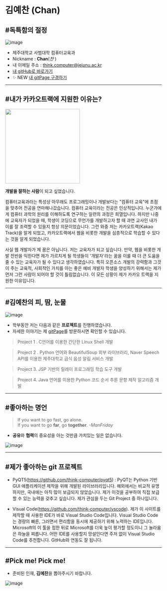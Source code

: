 # 김예찬 (Chan)
## #독특함의 절정

![image](https://item.kakaocdn.net/do/36e509cee3c0d3e6284e26f4df760bcaf43ad912ad8dd55b04db6a64cddaf76d)
* 제주대학교 사범대학 컴퓨터교육과
* Nickname : **Chan**(*찬* )
* 내 이메일 주소 : think.computer@jejunu.ac.kr
* [내 gitHub로 바로가기](https://github.com/think-computer/opensource-class)
* :sparkles: NEW [내 gitPage 구경하기](https://think-computer.github.io/)

---
## #내가 카카오트랙에 지원한 이유는?

<img src = "http://www.ichibanguhak.com/public_html/main/data/cheditor4/1805/9f1c338f2b48eb257d0371b628f18560_8yl2S5rLLV6ZQ4l.gif" style = "height : 240px">

**개발을 잘하는 사람**이 되고 싶었습니다. <br>

컴퓨터교육과라는 특성상 아무래도 프로그래밍이나 개발보다는 "컴퓨터 교육"에 초점을 맞추어 전공을 연마해나갔습니다. 컴퓨터 교육이라는 전공은 인상적입니다. 누군가에게 컴퓨터 과학의 원리를 이해하도록 연구하는 일련의 과정은 희열입니다. 하지만 나중에 교육자가 되었을 때, 학생이 코딩으로 무언가를 개발하고자 할 때 과연 교사인 내가 이를 잘 조력할 수 있을지 항상 의문이었습니다. 그런 와중 저는 카카오트랙(Kakao Track)을 알게 되었고, 카카오트랙에서 웹을 비롯한 개발을 심층적으로 학습할 수 있다는 것을 알게 되었습니다. 

사실 웹 개발자가 제 꿈은 아닙니다. 저는 교육자가 되고 싶습니다. 만약, 웹을 비롯한 개발 전반을 익힌다면 제가 가르치게 될 학생들이 '개발자'라는 꿈을 이룰 때 더 큰 도움을 줄 수 있는 교육자가 될 수 있다고 생각하였습니다. 특히 오픈소스 개발의 강력함과 그것이 주는 교육적, 사회적인 가치를 아는 좋은 예비 개발자 학생을 양성하기 위해서는 제가 먼저 그런 사람이 되어야 할 것이 틀림없습니다. 이 모든 상황이 제가 카카오 트랙을 지원한 이유입니다.

---
##  #김예찬의 피, 땀, 눈물
![image](https://item.kakaocdn.net/do/7bc82c52413617e0d1e252f100c4738bf43ad912ad8dd55b04db6a64cddaf76d)
* 학부동안 저는 다음과 같은 **프로젝트**를 진행하였습니다.
* 자세한 이야기는 제 [gitPage](https://think-computer.github.io/)를 방문하시면 확인할 수 있습니다.

> Project 1 . C언어를 이용한 간단한 Linux Shell 개발

> Project 2 . Python 언어와 BeautifulSoup 외부 라이브러리, Naver Speech API를 이용한 제주대학교 급식 음성 알림 서비스 개발

> Project 3. JSP 기반의 릴레이 프로그래밍 학습 도구 개발

> Project 4. Java 언어를 이용한 Python 코드 순서 추론 문항 제작 알고리즘 개발

---
## #좋아하는 명언
> If you want to go fast, go alone.  
> If you want to go **far**, go **together**.
> _-ManFriday_

* **공유**와 **협력**의 중요성을 아는 것만큼 가치있는 일은 없습니다.

![image](https://item.kakaocdn.net/do/4c39a4e3b7aaa984fac1f92b4de16a7af43ad912ad8dd55b04db6a64cddaf76d)

---
## #제가 좋아하는 git 프로젝트
* PyQT5(https://github.com/think-computer/pyqt5)
 : PyQT는 Python 기반 GUI 애플리케이션 제작을 위해 개발된 라이브러리입니다. 해외에서는 비교적 유명하지만, 국내에는 아직 많이 보급되지 않았습니다. 제가 이것을 공부하여 직접 보급할 수 있는 능력을 갖추고 싶습니다. 제가 관심을 두는 Git Project 중 하나입니다. 

* Visual Code(https://github.com/think-computer/vscode).
제가 이 사이트를 제작할 때 사용한 IDE가 바로 Visual Studio Code입니다. Visual Studio Code는 경량의 빠른, 그러면서 편리함을 동시에 제공하기 위해 노력하는 IDE입니다. Microsoft의 이 툴을 접한 뒤로 Microsoft를 더욱 높이 평가할 정도이니 그 놀라움은 하늘을 찌릅니다. 어떤 IDE를 사용할지 망설인다면 주저 없이 Visual Studio Code를 추천합니다. GitHub와 연동도 잘 됩니다.

---

## #Pick me! Pick me! 

* 준비된 인재, **김예찬**을 뽑아주시기 바랍니다.

![image](https://item.kakaocdn.net/do/d9eab65a838a51ffbf788e80d696de26f43ad912ad8dd55b04db6a64cddaf76d)
